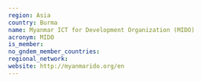 ```yaml
---
region: Asia
country: Burma
name: Myanmar ICT for Development Organization (MIDO)
acronym: MIDO
is_member: 
no_gndem_member_countries: 
regional_network: 
website: http://myanmarido.org/en
---
```

